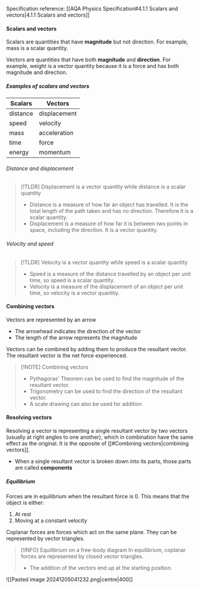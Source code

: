 Specification reference: [[AQA Physics Specification#4.1.1 Scalars and vectors|4.1.1 Scalars and vectors]] 

#### Scalars and vectors
Scalars are quantities that have **magnitude** but not direction. For example, mass is a scalar quantity.

Vectors are quantities that have both **magnitude** and **direction**. For example, weight is a vector quantity because it is a force and has both magnitude and direction.

##### Examples of scalars and vectors

| **Scalars** | **Vectors**  |
| ----------- | ------------ |
| distance    | displacement |
| speed       | velocity     |
| mass        | acceleration |
| time        | force        |
| energy      | momentum     |
###### Distance and displacement

> [!TLDR] Displacement is a vector quantity while distance is a scalar quantity
> - Distance is a measure of how far an object has travelled. It is the total length of the path taken and has no direction. Therefore it is a scalar quantity.
> - Displacement is a measure of how far it is between two points in space, including the direction. It is a vector quantity.
###### Velocity and speed

> [!TLDR] Velocity is a vector quantity while speed is a scalar quantity
>- Speed is a measure of the distance travelled by an object per unit time, so speed is a scalar quantity.
> - Velocity is a measure of the displacement of an object per unit time, so velocity is a vector quantity.
#### Combining vectors

Vectors are represented by an arrow
- The arrowhead indicates the direction of the vector
- The length of the arrow represents the magnitude

Vectors can be combined by adding them to produce the resultant vector. The resultant vector is the net force experienced.


> [!NOTE] Combining vectors
> - Pythagoras' Theorem can be used to find the magnitude of the resultant vector.
> - Trigonometry can be used to find the direction of the resultant vector.
> - A scale drawing can also be used for addition

#### Resolving vectors
Resolving a vector is representing a single resultant vector by two vectors (usually at right angles to one another), which in combination have the same effect as the original. It is the opposite of [[#Combining vectors|combining vectors]].

- When a single resultant vector is broken down into its parts, those parts are called **components**
##### Equilibrium
Forces are in equilibrium when the resultant force is 0. This means that the object is either:
1. At rest
2. Moving at a constant velocity

Coplanar forces are forces which act on the same plane. They can be represented by vector triangles.

> [!INFO] Equilibrium on a free-body diagram
> In equilibrium, coplanar forces are represented by closed vector triangles.
> - The addition of the vectors end up at the starting position.

![[Pasted image 20241205041232.png|centre|400]]